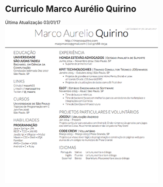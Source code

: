# Curriculo Marco Aurélio Quirino
Última Atualização 03/01/17
![cover](https://raw.githubusercontent.com/maaark11/CurriculoMarco/master/images/MarcoQuirino.png)
